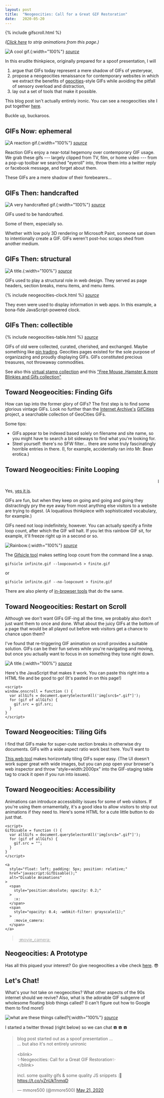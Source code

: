 ```yaml
---
layout: post
title:  "Neogeocities: Call for a Great GIF Restoration"
date:   2020-05-20
---
```


{% include gifscroll.html %}

<script>
GifDisable = function () {
  var allGifs = document.querySelectorAll('img[src$=".gif"]');
  for (gif of allGifs) {
    gif.src = "";
  }
  window.clearInterval(window.disableID);
}
</script>

*([Click here](javascript:GifDisable();) to strip animations from this page.)*

![A cool gif.](/resources/neogeocities-earth_mill.gif){:width="100%"}
*[source](https://web.archive.org/web/20091027020322im_/http://geocities.com/breakdancing2000/)*

In this erudite thinkpiece, originally prepared for a spoof presentation, I will
1. argue that GIFs today represent a mere shadow of GIFs of yesteryear,
2. propose a neogeocities renaissance for contemporary websites in which we extract the benefits of [geocities](https://en.wikipedia.org/wiki/Yahoo!_GeoCities)-style GIFs while avoiding the pitfall of sensory overload and distraction,
3. lay out a set of tools that make it possible.

This blog post isn't actually entirely ironic.
You can see a neogeocities site I put together [here](http://mmore500.com/waves/tutorials/lesson03.html).

Buckle up, buckaroos.

## GIFs Now: ephemeral

![A reaction gif.](/resources/neogeocities-giphy-cookiemonster.gif){:width="100%"}
*[source](https://giphy.com/gifs/office-working-DbV0RlRbSWYBG)*

Reaction GIFs enjoy a near-total hegemony over contemporary GIF usage.
We grab these gifs --- largely clipped from TV, film, or home video --- from a pop-up toolbar we searched "eyeroll" into, throw them into a twitter reply or facebook message, and forget about them.

These GIFs are a mere shadow of their forebearers...

## GIFs Then: handcrafted

![A very handcrafted gif.](/resources/neogeocities-dinosaurrocket.gif){:width="100%"}
*[source](https://web.archive.org/web/20091019112858/http://geocities.com/padinosaur/)*

GIFs used to be handcrafted.

Some of them, especially so.

Whether with low poly 3D rendering or Microsoft Paint, someone sat down to intentionally create a GIF.
GIFs weren't post-hoc scraps shed from another medium.

## GIFs Then: structural

![A title.](/resources/neogeocities-title.gif){:width="100%"}
*[source](https://web.archive.org/web/20090728194006/http://geocities.com/prezioso73/)*

GIFs used to play a structural role in web design.
They served as page headers, section breaks, menu items, and menu items.

{% include neogeocities-clock.html %}
*[source](https://web.archive.org/web/20090728100755/http://hk.geocities.com/katze_ting/)*

They even were used to display information in web apps.
In this example, a bona-fide JavaScript-powered clock.

## GIFs Then: collectible

{% include neogeocities-table.html %}
*[source](https://web.archive.org/web/20091027080309/http://hk.geocities.com/hehatogether/c1.htm)*

GIFs of old were collected, curated, cherished, and exchanged.
Maybe something like [pin trading](https://en.wikipedia.org/wiki/Pin_trading).
Geocities pages existed for the sole purpose of organizazing and proudly displaying GIFs.
GIFs constituted precious treasures, not throwaway commodities.

See also this [virtual stamp collection](http://geocities.com/angellovepsp/Stamp_Collection1.html) and this ["Free Mouse ,Hamster & more Blinkies and Gifs collection"](https://web.archive.org/web/20090829164804/http://geocities.com/victoriais2cute//index.htm)

## Toward Neogeocities: Finding Gifs

How can tap into the former glory of GIFs?
The first step is to find some glorious vintage GIFs.
Look no further than the [Internet Archive's](https://archive.org/) [GifCities](https://gifcities.org) project, a searchable collection of GeoCities GIFs.

Some tips:
* GIFs appear to be indexed based solely on filename and site name, so you might have to search a bit sideways to find what you're looking for.
* Steel yourself: there's no SFW filter... there are some truly fascinatingly horrible entries in there.
(I, for example, accidentally ran into Mr. Bean erotica.)

## Toward Neogeocities: Finite Looping

<marquee> Is this distracting? </marquee>

Yes, [yes it is](http://www.montulli.org/theoriginofthe%3Cblink%3Etag).

GIFs are fun, but when they keep on going and going and going they distractingly pry the eye away from most anything else visitors to a website are trying to digest.
(A loquatious thinkpiece with sophisticated vocabulary, for example.)

GIFs need not loop indefinitely, however.
You can actually specify a finite loop count, after which the GIF will halt.
If you let this rainbow GIF sit, for example, it'll freeze right up in a second or so.

![Rainbow.](/resources/neogeocities-rainbow.gif){:width="100%"}
*[source](https://web.archive.org/web/20021013045320/http://www.geocities.com/orcanut2002/)*

The [Gifsicle tool](https://www.lcdf.org/gifsicle/) makes setting loop count from the command line a snap.

```
gifsicle infinite.gif --loopcount=5 > finite.gif
```

or

```
gifsicle infinite.gif --no-loopcount > finite.gif
```

There are also plenty of [in-browser tools](https://ezgif.com/loop-count) that do the same.

## Toward Neogeocities: Restart on Scroll

Although we don't want GIFs GIF-ing all the time, we probably also don't just want them to once and done.
What about the juicy GIFs at the bottom of a page that would be all played out before web visitors get a chance to chance upon them?

I've found that re-triggering GIF animation on scroll provides a suitable solution.
GIFs can be their fun selves while you're navigating and moving, but once you actually want to focus in on something they tone right down.

![A title.](/resources/neogeocities-insanity.gif){:width="100%"}
*[source](https://web.archive.org/web/20091027012852/http://geocities.com/greekstyle121/)*

Here's the JavaScript that makes it work.
You can paste this right into a HTML file and be good to go!
(It's pasted in on this page!)

```
<script>
window.onscroll = function () {
  var allGifs = document.querySelectorAll('img[src$=".gif"]');
  for (gif of allGifs) {
    gif.src = gif.src;
  }
}
</script>
```

## Toward Neogeocities: Tiling Gifs

I find that GIFs make for super-cute section breaks in otherwise dry documents.
GIFs with a wide aspect ratio work best here.
You'll want to

[This web tool](https://ezgif.com/combine) makes horizontally tiling GIFs super easy.
(The UI doesn't work super great with wide images, but you can pop open your browser's web inspector and throw "style=width:2000px" into the GIF-staging table tag to crack it open if you run into issues).

## Toward Neogeocities: Accessibility

Animations can introduce accessibility issues for some of web visitors.
If you're using them ornamentally, it's a good idea to allow visitors to strip out animations if they need to.
Here's some HTML for a cute little button to do just that.

```
<script>
GifDisable = function () {
  var allGifs = document.querySelectorAll('img[src$=".gif"]');
  for (gif of allGifs) {
    gif.src = "";
  }
}
</script>

<a
  style="float: left; padding: 5px; position: relative;"
  href="javascript:GifDisable();"
  alt="Disable Animations"
>
  <span
    style="position:absolute; opacity: 0.2;"
  >
    :x:
  </span>
  <span
    style="opacity: 0.4; -webkit-filter: grayscale(1);"
  >
    :movie_camera:
  </span>
</a>
```

<blockquote>
  <a
    style="float: left; padding: 5px; position: relative;"
    href="javascript:GifDisable();"
    alt="Disable Animations"
  >
    <span
      style="position:absolute; opacity: 0.2;"
    >
      :x:
    </span>
    <span
      style="opacity: 0.4; -webkit-filter: grayscale(1);"
    >
      :movie_camera:
    </span>
  </a>
  <br/>
</blockquote>

## Neogeocities: A Prototype

Has all this piqued your interest?
Go give neogeocities a vibe check [here](http://mmore500.com/waves/tutorials/lesson03.html).
:sunglasses:

## Let's Chat!

What's your hot take on neogeocities?
What other aspects of the 90s internet should we revive?
Also, what is the adorable GIF subgenre of wholesome floating blob things called?
(I can't figure out how to Google them to find more!)

![what are these things called?](/resources/neogeocities-school.gif){:width="100%"}
*[source](https://web.archive.org/web/20090729063626/http://hk.geocities.com/polyuhditec/timetableYear2/timetable.html)*

I started a twitter thread (right below) so we can chat :phone: :phone: :phone:

<blockquote class="twitter-tweet"><p lang="en" dir="ltr">blog post started out as a spoof presentation ...<br>... but also it&#39;s not entirely unironic<br><br>&lt;blink&gt;<br>✨Neogeocities: Call for a Great GIF Restoration✨<br>&lt;/blink&gt;<br><br>incl. some quality gifs &amp; some quality JS snippets :🤷<a href="https://t.co/yZnUkTnmqD">https://t.co/yZnUkTnmqD</a></p>&mdash; mmore500 (@mmore500) <a href="https://twitter.com/mmore500/status/1263574874347323393?ref_src=twsrc%5Etfw">May 21, 2020</a></blockquote> <script async src="https://platform.twitter.com/widgets.js" charset="utf-8"></script>
